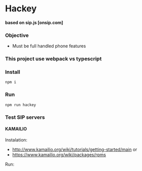 
# Hackey
#### based on sip.js [onsip.com]

### Objective
 - Must be full handled phone features

### This project use webpack vs typescript

### Install
```
npm i
```

### Run
```
npm run hackey
```




### Test SIP servers

#### KAMAILIO

Instalation:

 - http://www.kamailio.org/wiki/tutorials/getting-started/main
 or 
 - https://www.kamailio.org/wiki/packages/rpms

Run:



